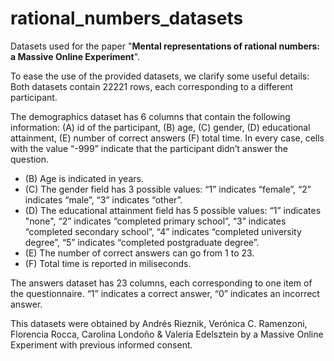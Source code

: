 # rational_numbers_datasets
Datasets used for the paper "**Mental representations of rational numbers: a Massive Online Experiment**".

To ease the use of the provided datasets, we clarify some useful details:
Both datasets contain 22221 rows, each corresponding to a different participant.

The demographics dataset has 6 columns that contain the following information: (A) id of the participant, (B) age, (C) gender, (D) educational attainment, (E) number of correct answers (F) total time. In every case, cells with the value “-999” indicate that the participant didn’t answer the question.

- (B) Age is indicated in years.
- (C) The gender field has 3 possible values: “1” indicates “female”, “2” indicates “male”, “3” indicates “other”.
- (D) The educational attainment field has 5 possible values: “1” indicates "none", “2” indicates “completed primary school”, “3”  indicates “completed secondary school”, “4” indicates “completed university degree”, “5” indicates “completed postgraduate degree”.
- (E) The number of correct answers can go from 1 to 23.
- (F) Total time is reported in miliseconds.

The answers dataset has 23 columns, each corresponding to one item of the questionnaire. “1” indicates a correct answer, “0” indicates an incorrect answer.

This datasets were obtained by Andrés Rieznik, Verónica C. Ramenzoni, Florencia Rocca, Carolina Londoño & Valeria Edelsztein by a Massive Online Experiment with previous informed consent.
